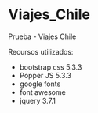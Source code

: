 # Viajes_Chile
Prueba - Viajes Chile

Recursos utilizados:
- bootstrap css 5.3.3
- Popper JS 5.3.3 
- google fonts
- font awesome
- jquery 3.7.1
